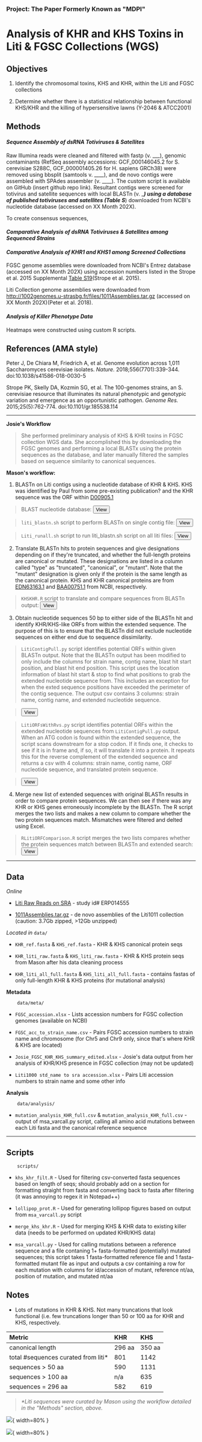 ### Project: The Paper Formerly Known as "MDPI"
Analysis of KHR and KHS Toxins in Liti & FGSC Collections (WGS)
======================================================

## Objectives

1. Identify the chromosomal toxins, KHS and KHR, within the Liti and FGSC collections

2. Determine whether there is a statistical relationship between functional KHS/KHR and the killing of hypersensitive lawns (Y-2046 & ATCC2001) 

## Methods

#### *Sequence Assembly of dsRNA Totiviruses & Satellites*

Raw Illumina reads were cleaned and filtered with fastp (v. ___), genomic contaminants (RefSeq assembly accessions: GCF_000146045.2 for S. cerevisiae S288C, GCF_000001405.26 for H. sapiens GRCh38) were removed using bbsplit (samtools v. ____), and de novo contigs were assembled with SPAdes assembler (v. ____). The custom script is available on GitHub (insert github repo link). Resultant contigs were screened for totivirus and satellite sequences with local BLASTn (v. ____) using a database of published totiviruses and satellites (Table S___) downloaded from NCBI's nucleotide database (accessed on XX Month 202X). 

To create consensus sequences, 

#### *Comparative Analysis of dsRNA Totiviruses & Satellites among Sequenced Strains*



#### *Comparative Analysis of KHR1 and KHS1 among Screened Collections*

FGSC genome assemblies were downloaded from NCBI's Entrez database (accessed on XX Month 202X) using accession numbers listed in the Strope et al. 2015 Supplemental [Table S19](https://www.ncbi.nlm.nih.gov/pmc/articles/PMC4417123/bin/supp_gr.185538.114_Table_S19_AccNo.xlsx)(Strope et al. 2015). 

Liti Collection genome assemblies were downloaded from http://1002genomes.u-strasbg.fr/files/1011Assemblies.tar.gz (accessed on XX Month 202X)(Peter et al. 2018). 

#### *Analysis of Killer Phenotype Data*

Heatmaps were constructed using custom R scripts. 







## References (AMA style)

Peter J, De Chiara M, Friedrich A, et al. Genome evolution across 1,011 Saccharomyces cerevisiae isolates. *Nature.* 2018;556(7701):339-344. doi:10.1038/s41586-018-0030-5

Strope PK, Skelly DA, Kozmin SG, et al. The 100-genomes strains, an S. cerevisiae resource that illuminates its natural phenotypic and genotypic variation and emergence as an opportunistic pathogen. *Genome Res.* 2015;25(5):762-774. doi:10.1101/gr.185538.114



-----------------------------------------------------------------------------------------

**Josie's Workflow** 

> She performed preliminary analysis of KHS & KHR toxins in FGSC collection WGS data. She accomplished this by downloading the FGSC genomes and performing a local BLASTx using the protein sequences as the database, and later manually filtered the samples based on sequence similarity to canonical sequences. 

**Mason's workflow:** 

1. BLASTn on Liti contigs using a nucleotide database of KHR & KHS. KHS was identified by Paul from some pre-existing publication? and the KHR sequence was the ORF within [D00905.1](https://www.ncbi.nlm.nih.gov/nuccore/D00905.1)

> BLAST nucleotide database: <button onclick="window.open('seqs/chromTox_nt_db.fasta')">View</button> 

> `liti_blastn.sh` script to perform BLASTn on single contig file: <button onclick="window.open('scripts/Mason/liti_blastn.sh')">View</button>

> `Liti_runall.sh` script to run liti_blastn.sh script on all liti files: <button onclick="window.open('scripts/Mason/Liti_runall.sh')">View</button>

2. Translate BLASTn hits to protein sequences and give designations depending on if they're truncated, and whether the full-length proteins are canonical or mutated. These designations are listed in a column called "type" as "truncated", "canonical", or "mutant". Note that the "mutant" designation is given only if the protein is the same length as the canonical protein. KHS and KHR canonical proteins are from [EDN63163.1](https://www.ncbi.nlm.nih.gov/protein/EDN63163.1) and [BAA00751.1](https://www.ncbi.nlm.nih.gov/protein/BAA00751.1) from NCBI, respectively. 

> `KHSKHR.R` script to translate and compare sequences from BLASTn output: <button onclick="window.open('scripts/Mason/KHSKHR.R')">View</button>

3. Obtain nucleotide sequences 50 bp to either side of the BLASTn hit and identify KHR/KHS-like ORFs from within the extended sequence. The purpose of this is to ensure that the BLASTn did not exclude nucleotide sequences on either end due to sequence dissimilarity. 

> `LitiContigPull.py` script identifies potential ORFs within given BLASTn output. Note that the BLASTn output has been modified to only include the columns for strain name, contig name, blast hit start position, and blast hit end position. This script uses the location information of blast hit start & stop to find what positions to grab the extended nucleotide sequence from. This includes an exception for when the exted sequence positions have exceeded the perimeter of the contig sequence. The output csv contains 3 columns: strain name, contig name, and extended nucleotide sequence. 

> <button onclick="window.open('scripts/Mason/LitiContigPull.py')">View</button>

> `LitiORFsWithRvs.py` script identifies potential ORFs within the extended nucleotide sequences from `LitiContigPull.py` output. When an ATG codon is found within the extended sequence, the script scans downstream for a stop codon. If it finds one, it checks to see if it is in frame and, if so, it will translate it into a protein. It repeats this for the reverse complement of the extended sequence and returns a csv with 4 columns: strain name, contig name, ORF nucleotide sequence, and translated protein sequence. 

> <button onclick="window.open('scripts/Mason/LitiORFsWithRvs.py')">View</button>

4. Merge new list of extended sequences with original BLASTn results in order to compare protein sequences. We can then see if there was any KHR or KHS genes erroneously incomplete by the BLASTn. The R script merges the two lists and makes a new column to compare whether the two protein sequences match. Mismatches were filtered and delted using Excel. 

> `RLitiORFComparison.R` script merges the two lists compares whether the protein sequences match between BLASTn and extended search: <button onclick="window.open('scripts/Mason/RLitiORFComparison.R')">View</button>

* * * *

## Data

*Online*

* [Liti Raw Reads on SRA](https://trace.ncbi.nlm.nih.gov/Traces/sra/?study=ERP014555) - study id# ERP014555

* [1011Assemblies.tar.gz](http://1002genomes.u-strasbg.fr/files/1011Assemblies.tar.gz) - de novo assemblies of the Liti1011 collection (caution: 3.7Gb zipped, >12Gb unzipped)

*Located in* `data/`

* `KHR_ref.fasta` & `KHS_ref.fasta` - KHR & KHS canonical protein seqs

* `KHR_liti_raw.fasta` & `KHS_liti_raw.fasta` - KHR & KHS protein seqs from Mason after his data cleaning process

* `KHR_liti_all_full.fasta` & `KHS_liti_all_full.fasta` - contains fastas of only full-length KHR & KHS proteins (for mutational analysis)

**Metadata**

        data/meta/
        
* `FGSC_accession.xlsx` - Lists accession numbers for FGSC collection genomes (available on NCBI)

* `FGSC_acc_to_strain_name.csv` - Pairs FGSC accession numbers to strain name and chromosome (for Chr5 and Chr9 only, since that's where KHR & KHS are located)

* `Josie_FGSC_KHR_KHS_summary_edited.xlsx` - Josie's data output from her analysis of KHR/KHS presence in FGSC collection (may not be updated)

* `Liti1000 std_name to sra accession.xlsx` - Pairs Liti accession numbers to strain name and some other info

**Analysis**

        data/analysis/

* `mutation_analysis_KHR_full.csv` & `mutation_analysis_KHR_full.csv` - output of msa_varcall.py script, calling all amino acid mutations between each Liti fasta and the canonical reference sequence

* * * *

## Scripts

        scripts/

* `khs_khr_filt.R` - Used for filtering csv-converted fasta sequences based on length of seqs; should probably add on a section for formatting straight from fasta and converting back to fasta after filtering (it was annoying to regex it in Notepad++)

* `lollipop_prot.R` - Used for generating lollipop figures based on output from `msa_varcall.py` script

* `merge_khs_khr.R` - Used for merging KHS & KHR data to existing killer data (needs to be performed on updated KHR/KHS data)

* `msa_varcall.py` - Used for calling mutations between a reference sequence and a file contaning 1+ fasta-formatted (potentially) mutated sequences; this script takes 1 fasta-formatted reference file and 1 fasta-formatted mutant file as input and outputs a csv containing a row for each mutation with columns for id/accession of mutant, reference nt/aa, position of mutation, and mutated nt/aa
        
## Notes

- Lots of mutations in KHR & KHS. Not many truncations that look functional (i.e. few truncations longer than 50 or 100 aa for KHR and KHS, respectively. 

| Metric                               | KHR    | KHS    |
| :----------------------------------- | :----- | :----- |
| canonical length                     | 296 aa | 350 aa |
| total #sequences curated from liti\* | 801    | 1142   |
| sequences > 50 aa                    | 590    | 1131   |
| sequences > 100 aa                   | n/a    | 635    |
| sequences = 296 aa                   | 582    | 619    |

> *\*Liti sequences were curated by Mason using the workflow detailed in the "Methods" section, above.*

![](img/KHR_mutations.jpeg){ width=80% }

![](img/KHS_mutations.jpeg){ width=80% }
